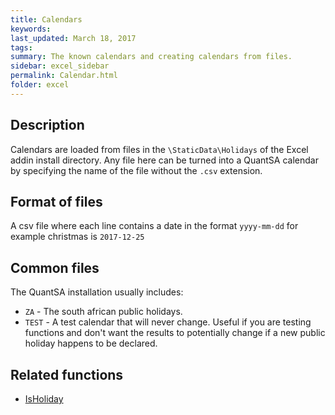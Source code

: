 ```yaml
---
title: Calendars
keywords:
last_updated: March 18, 2017
tags:
summary: The known calendars and creating calendars from files.
sidebar: excel_sidebar
permalink: Calendar.html
folder: excel
---
```


## Description

Calendars are loaded from files in the `\StaticData\Holidays` of the Excel addin install directory.  Any file here can be turned into a QuantSA calendar by specifying the name of the file without the `.csv` extension.

## Format of files

A csv file where each line contains a date in the format `yyyy-mm-dd` for example christmas is `2017-12-25`

## Common files

The QuantSA installation usually includes:


 * `ZA` - The south african public holidays.
 * `TEST` - A test calendar that will never change.  Useful if you are testing functions and don't want the results to potentially change if a new public holiday happens to be declared.

## Related functions

 * [IsHoliday](IsHoliday)
